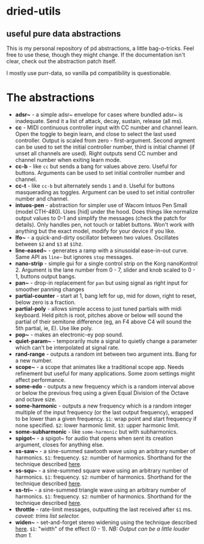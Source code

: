 
dried-utils
====

useful pure data abstractions
----

This is my personal repository of pd abstractions, a little bag-o-tricks. Feel free to use these, though they might change. If the documentation isn't clear, check out the abstraction patch itself.

I mostly use purr-data, so vanilla pd compatibility is questionable.

# The abstractions

- **adsr~** - a simple adsr~ envelope for cases where bundled adsr~ is inadequate. Send it a list of attack, decay, sustain, release (all ms).
- **cc** - MIDI continuous controller input with CC number and channel learn. Open the toggle to begin learn, and close to select the last used controller. Output is scaled from zero - first-argument. Second argment can be used to set the initial controller number, third is initial channel (if unset all channels are used). Right outputs send CC number and channel number when exiting learn mode.
- **cc-b** - like `cc` but sends a bang for values above zero. Useful for buttons. Arguments can be used to set initial controller number and channel.
- **cc-t** - like `cc-b` but alternately sends `1` and `0`. Useful for buttons masquerading as toggles. Argument can be used to set initial controller number and channel.
- **intuos-pen** - abstraction for simpler use of Wacom Intuos Pen Small (model CTH-480). Uses [hid] under the hood. Does things like normalize output values to 0-1 and simplify the messages (check the patch for details). Only handles pen, not touch or tablet buttons. Won't work with anything but the exact model, modify for your device if you like.
- **lfo~** - a quick-and-dirty oscillator between two values. Oscillates between `$2` and `$3` at `$1`hz.
- **line-eased~** - generates a ramp with a sinusoidal ease-in-out curve. Same API as `line~` but ignores `stop` messages.
- **nano-strip** - simple gui for a single control strip on the Korg nanoKontrol 2. Argument is the lane number from 0 - 7, slider and knob scaled to 0 - 1, buttons output bangs.
- **pan~** - drop-in replacement for `pan` but using signal as right input for smoother panning changes
- **partial-counter** - start at 1, bang left for up, mid for down, right to reset, below zero is a fraction.
- **partial-poly** - allows simple access to just tuned partials with midi keyboard. Held pitch is root, pitches above or below will sound the partial of their semitone difference (eg, an F4 above C4 will sound the 5th partial, ie, E). Use like poly.
- **pop~** - makes an electronic-ey pop sound.
- **quiet-param~** - temporarily mute a signal to quietly change a parameter which can't be interpolated at signal rate.
- **rand-range** - outputs a random int between two argument ints. Bang for a new number.
- **scope~** - a scope that animates like a traditional scope app. Needs refinement but useful for many applications. Some zoom settings might affect performance.
- **some-edo** - outputs a new frequency which is a random interval above or below the previous freq using a given Equal Division of the Octave and octave size.
- **some-harmonic** - outputs a new frequency which is a random integer multiple of the input frequency (or the last output frequency), wrapped to be lower than a given frequency. `$1`: wrap point and start frequency if none specified. `$2`: lower harmonic limit. `$3`: upper harmonic limit.
- **some-subharmonic** - like `some-harmonic` but with subharmonics.
- **spigot~** - a spigot~ for audio that opens when sent its creation argument, closes for anything else.
- **ss-saw~** - a sine-summed sawtooth wave using an arbitrary number of harmonics. `$1`: frequency. `$2`: number of harmonics. Shorthand for the technique described [here](http://write.flossmanuals.net/pure-data/generating-waveforms/).
- **ss-squ~** - a sine-summed square wave using an arbitrary number of harmonics. `$1`: frequency. `$2`: number of harmonics. Shorthand for the technique described [here](http://write.flossmanuals.net/pure-data/generating-waveforms/).
- **ss-tri~** - a sine-summed triangle wave using an arbitrary number of harmonics. `$1`: frequency. `$2`: number of harmonics. Shorthand for the technique described [here](http://write.flossmanuals.net/pure-data/generating-waveforms/).
- **throttle** - rate-limit messages, outputting the last received after `$1` ms. _caveat: trims list selector._
- **widen~** - set-and-forget stereo widening using the technique described [here](https://www.reddit.com/r/audioengineering/comments/ba338a/heres_a_mixing_trick_stereo_widening_using_phase/). `$1`: "width" of the effect (0 - 1). _NB: Output can be a little louder than 1._
